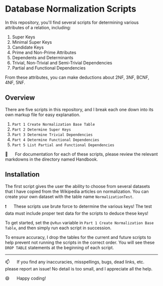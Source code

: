 
# Database Normalization Scripts 

In this repository, you'll find several scripts for determining various attributes of a relation, including:

1) Super Keys
2) Minimal Super Keys
3) Candidate Keys
4) Prime and Non-Prime Attributes 
5) Dependents and Determinants
6) Trivial, Non-Trivial and Semi-Trivial Dependencies
7) Partial and Functional Dependencies

From these attributes, you can make deductions about 2NF, 3NF, BCNF, 4NF, 5NF.

## Overview

There are five scripts in this repository, and I break each one down into its own markup file for easy explanation.   

1) `Part 1 Create Normalization Base Table`
2) `Part 2 Determine Super Keys`
3) `Part 3 Determine Trivial Dependencies`
4) `Part 4 Determine Functional Dependencies`
5) `Part 5 List Partial and Functional Dependencies` 

:book:&nbsp;&nbsp;&nbsp;&nbsp;&nbsp;&nbsp;For documentation for each of these scripts, please review the relevant markdowns in the directory named Handbook.

## Installation

The first script gives the user the ability to choose from several datasets that I have copied from the Wikipedia articles on normalization.  You can create your own dataset with the table name `NormalizationTest`.

:exclamation:&nbsp;&nbsp;&nbsp;&nbsp;&nbsp;&nbsp;These scripts use brute force to determine the various keys!  The test data must include proper test data for the scripts to deduce these keys!

To get started, set the `@vRun` variable in `Part 1 Create Normalization Base Table`, and then simply run each script in succession.  

To ensure accuracy, I drop the tables for the current and future scripts to help prevent not running the scripts in the correct order.  You will see these `DROP TABLE` statements at the beginning of each script.

--------------------------------------------------------------

:mailbox:&nbsp;&nbsp;&nbsp;&nbsp;&nbsp;&nbsp;If you find any inaccuracies, misspellings, bugs, dead links, etc. please report an issue!  No detail is too small, and I appreciate all the help.

:smile:&nbsp;&nbsp;&nbsp;&nbsp;&nbsp;&nbsp;Happy coding!

